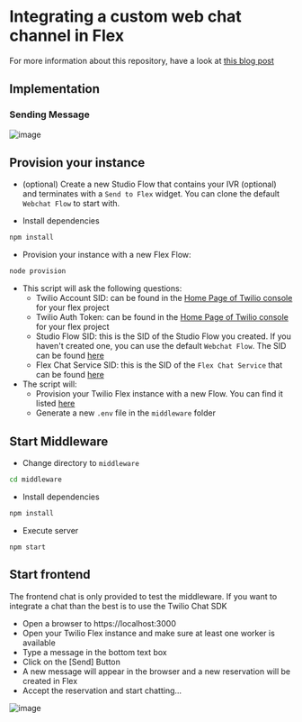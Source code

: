 # Integrating a custom web chat channel in Flex 

For more information about this repository, have a look at [this blog post](https://www.twilio.com/blog/add-custom-chat-channel-twilio-flex)

## Implementation

### Sending Message

![image](https://user-images.githubusercontent.com/54728384/70634637-7841be00-1c2a-11ea-8326-5a53dc75a2a1.png)

## Provision your instance
* (optional) Create a new Studio Flow that contains your IVR (optional) and terminates with a `Send to Flex` widget. You can clone the default  `Webchat Flow` to start with. 

* Install dependencies
```sh
npm install
```
* Provision your instance with a new Flex Flow:
```sh
node provision
```
* This script will ask the following questions: 
  * Twilio Account SID: can be found in the [Home Page of Twilio console](https://www.twilio.com/console) for your flex project
  * Twilio Auth Token: can be found in the [Home Page of Twilio console](https://www.twilio.com/console) for your flex project
  * Studio Flow SID: this is the SID of the Studio Flow you created. If you haven't created one, you can use the default `Webchat Flow`. The SID can be found [here](https://www.twilio.com/console/studio/dashboard)
  *  Flex Chat Service SID: this is the SID of the `Flex Chat Service` that can be found [here](https://www.twilio.com/console/chat/dashboard)
* The script will:
  * Provision your Twilio Flex instance with a new Flow. You can find it listed [here](https://www.twilio.com/console/flex/messaging) 
  * Generate a new `.env` file in the `middleware` folder

## Start Middleware 
* Change directory to `middleware`
```sh
cd middleware
```
* Install dependencies
```sh
npm install
```
* Execute server
```
npm start
```

## Start frontend

The frontend chat is only provided to test the middleware. If you want to integrate a chat than the best is to use the Twilio Chat SDK

* Open a browser to https://localhost:3000
* Open your Twilio Flex instance and make sure at least one worker is available
* Type a message in the bottom text box
* Click on the [Send] Button
* A new message will appear in the browser and a new reservation will be created in Flex
* Accept the reservation and start chatting... 

![image](https://user-images.githubusercontent.com/54728384/70626271-08c4d200-1c1c-11ea-838c-654ec959e949.png)
